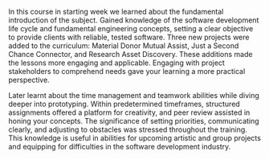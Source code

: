 In this course in starting week we learned about the fundamental introduction of the subject. Gained knowledge of the software development life cycle and fundamental engineering concepts, setting a clear objective to provide clients with reliable, tested software. Three new projects were added to the curriculum: Material Donor Mutual Assist, Just a Second Chance Connector, and Research Asset Discovery. These additions made the lessons more engaging and applicable. Engaging with project stakeholders to comprehend needs gave your learning a more practical perspective.

Later learnt about the time management and teamwork abilities while diving deeper into prototyping. Within predetermined timeframes, structured assignments offered a platform for creativity, and peer review assisted in honing your concepts. The significance of setting priorities, communicating clearly, and adjusting to obstacles was stressed throughout the training. This knowledge is useful in abilities for upcoming artistic and group projects and equipping for difficulties in the software development industry.